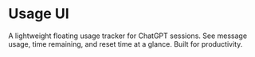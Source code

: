 # Usage UI

A lightweight floating usage tracker for ChatGPT sessions. See message usage, time remaining, and reset time at a glance. Built for productivity.
